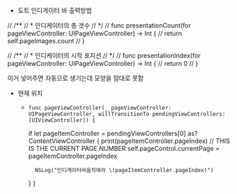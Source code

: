 

* 도트 인디게이터 바 출력방법

//    /**
//     * 인디케이터의 총 갯수
//     */
//    func presentationCount(for pageViewController: UIPageViewController) -> Int {
//        return self.pageImages.count
//    }

//    /**
//     * 인디케이터의 시작 포지션
//     */
//    func presentationIndex(for pageViewController: UIPageViewController) -> Int {
//        return 0
//    }

이거 넣어주면 자동으로 생기는데 모양을 맘대로 못함



* 현재 위치
    *     func pageViewController(_ pageViewController: UIPageViewController, willTransitionTo pendingViewControllers: [UIViewController]) {
        if let pageItemController = pendingViewControllers[0] as? ContentViewController {
            print(pageItemController.pageIndex) // THIS IS THE CURRENT PAGE NUMBER
            self.pageControl.currentPage =  pageItemController.pageIndex
            
            NSLog("인디게이터바움직여라 \(pageItemController.pageIndex)")
        }
    }